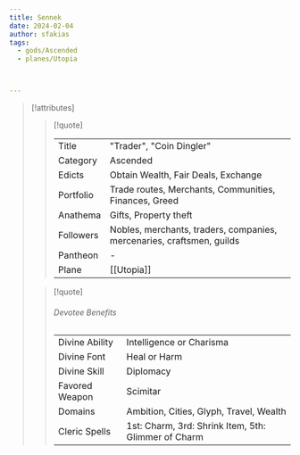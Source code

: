 ```yaml
---
title: Sennek
date: 2024-02-04
author: sfakias
tags:
  - gods/Ascended
  - planes/Utopia



---
```

> [!attributes]
> 
> > [!quote]
> >
> > | | |
> > | --- | --- |
> > | Title | "Trader", "Coin Dingler" |
> > | Category | Ascended |
> > | Edicts | Obtain Wealth, Fair Deals, Exchange |
> > | Portfolio | Trade routes, Merchants, Communities, Finances, Greed |
> > | Anathema | Gifts, Property theft |
> > | Followers | Nobles, merchants, traders, companies, mercenaries, craftsmen, guilds |
> > | Pantheon | - |
> > | Plane | [[Utopia]] |
>
> > [!quote]
> > 
> > ###### Devotee Benefits
> > | | |
> > | --- | --- |
> > | Divine Ability | Intelligence or Charisma |
> > | Divine Font | Heal or Harm |
> > | Divine Skill | Diplomacy |
> > | Favored Weapon | Scimitar |
> > | Domains | Ambition, Cities, Glyph, Travel, Wealth |
> > | Cleric Spells | 1st: Charm, 3rd: Shrink Item, 5th: Glimmer of Charm |
